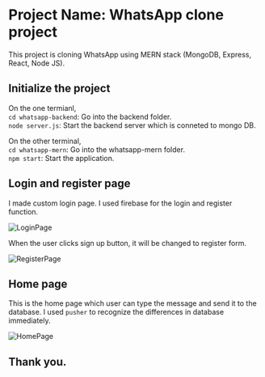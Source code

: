 # Project Name: WhatsApp clone project

This project is cloning WhatsApp using MERN stack (MongoDB, Express, React, Node JS).

## Initialize the project

On the one termianl, <br />
`cd whatsapp-backend`: Go into the backend folder. <br />
`node server.js`: Start the backend server which is conneted to mongo DB. <br />

On the other terminal, <br />
`cd whatsapp-mern`: Go into the whatsapp-mern folder. <br />
`npm start`: Start the application. <br />

## Login and register page

I made custom login page. I used firebase for the login and register function.

![LoginPage](https://user-images.githubusercontent.com/21342802/95137697-a56dd880-0736-11eb-8aa0-863cd378b194.png)

When the user clicks sign up button, it will be changed to register form.

![RegisterPage](https://user-images.githubusercontent.com/21342802/95137749-c7675b00-0736-11eb-8153-4aef21f8873c.png)

## Home page

This is the home page which user can type the message and send it to the database. I used `pusher` to recognize the differences in database immediately.

![HomePage](https://user-images.githubusercontent.com/21342802/95137450-1496fd00-0736-11eb-89fb-9e1dfd560d7f.png)

## Thank you.

